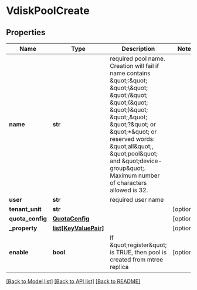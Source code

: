 # VdiskPoolCreate

## Properties
Name | Type | Description | Notes
------------ | ------------- | ------------- | -------------
**name** | **str** | required pool name. Creation will fail if name contains \&quot;:\&quot; \&quot;\\\&quot; \&quot;/\&quot; \&quot;(\&quot; \&quot;)\&quot; \&quot;,\&quot; \&quot;?\&quot; or \&quot;*\&quot; or reserved words: \&quot;all\&quot;, \&quot;pool\&quot; and \&quot;device-group\&quot;. Maximum number of characters allowed is 32. | 
**user** | **str** | required user name | 
**tenant_unit** | **str** |  | [optional] 
**quota_config** | [**QuotaConfig**](QuotaConfig.md) |  | [optional] 
**_property** | [**list[KeyValuePair]**](KeyValuePair.md) |  | [optional] 
**enable** | **bool** | If \&quot;register\&quot; is TRUE, then pool is created from mtree replica | [optional] 

[[Back to Model list]](../README.md#documentation-for-models) [[Back to API list]](../README.md#documentation-for-api-endpoints) [[Back to README]](../README.md)


